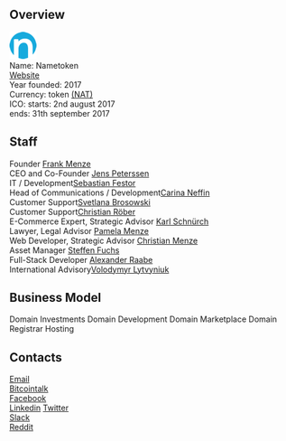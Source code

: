 ## Overview
![Nametoken logo](../projects/logo/nametoken.png)  
Name: Nametoken   
[Website](https://www.nametoken.io/)  
Year founded:  2017  
Currency:  token [(NAT)]()  
ICO: starts: 2nd august 2017  
 ends: 31th september 2017  
## Staff 
Founder [Frank Menze](../people/frank_menze.md)  
CEO and Co-Founder [Jens Peterssen](../people/jens_peterssen.md)  
IT / Development[Sebastian Festor](../people/sebastian_festor.md)  
Head of Communications / Development[Carina Neffin](../people/carina_neffin.md)  
Customer Support[Svetlana Brosowski](../people/svetlana_brosowski.md)  
Customer Support[Christian Röber](../people/christian_röber.md)  
E-Commerce Expert, Strategic Advisor [ Karl Schnürch](../people/karl_schnürch.md)  
Lawyer, Legal Advisor [Pamela Menze](../people/pamela_menze.md)  
Web Developer, Strategic Advisor [Christian Menze](../people/christian_menze.md)  
Asset Manager [Steffen Fuchs](../people/steffen_fuchs.md)  
Full-Stack Developer [Alexander Raabe](../people/alexander_raabe.md)  
International Advisory[Volodymyr Lytvyniuk](../people/volodymyr_lytvyniuk.md)  

## Business Model
Domain Investments
Domain Development
Domain Marketplace
Domain Registrar
Hosting

## Contacts
[Email](info@nametoken.io)  
[Bitcointalk](https://bitcointalk.org/index.php?topic=2060362)   
[Facebook](https://www.facebook.com/Nametoken-328906337547789)   
[Linkedin]()
[Twitter](https://twitter.com/nametoken_io)   
[Slack](https://join.slack.com/t/nametoken/shared_invite/MjI0MjE5MTk0Mjc0LTE1MDIyNzgzMjQtMjBmYTZlODQwNw)  
[Reddit](https://www.reddit.com/user/nametoken/)  

